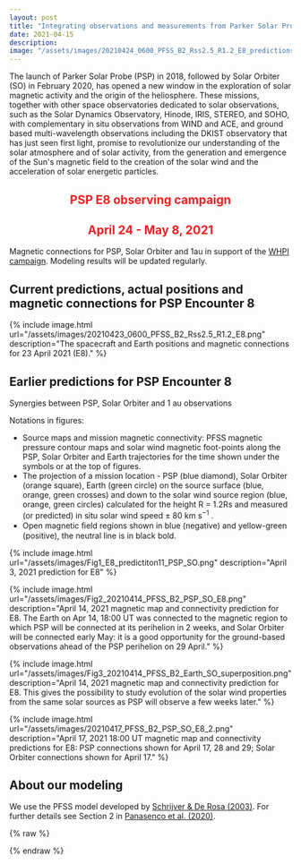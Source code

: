 ```yaml
---
layout: post
title: "Integrating observations and measurements from Parker Solar Probe, Solar Orbiter, and other space- and ground-based observatories"
date: 2021-04-15
description: 
image: "/assets/images/20210424_0600_PFSS_B2_Rss2.5_R1.2_E8_predictions_2.png"
---
```

The launch of Parker Solar Probe (PSP) in 2018, followed by Solar Orbiter (SO) in February 2020, has opened a new window in the exploration of solar magnetic activity and the origin of the heliosphere. These missions, together with other space observatories dedicated to solar observations, such as the Solar Dynamics Observatory, Hinode, IRIS, STEREO, and SOHO, with complementary in situ observations from WIND and ACE, and ground based multi-wavelength observations including the DKIST observatory that has just seen first light, promise to revolutionize our understanding of the solar atmosphere and of solar activity, from the generation and emergence of the Sun's magnetic field to the creation of the solar wind and the acceleration of solar energetic particles.

<h2 style="color: #ed2124; text-align: center;">PSP E8 observing campaign</h2>
<h2 style="color: #ed2124; text-align: center;">April 24 - May 8, 2021</h2>

Magnetic connections for PSP, Solar Orbiter and 1au in support of the [WHPI campaign](https://whpi.hao.ucar.edu/whpi_campaign-psp8p.php). Modeling results will be updated regularly.

## Current predictions, actual positions and magnetic connections for PSP Encounter 8
{% include image.html url="/assets/images/20210423_0600_PFSS_B2_Rss2.5_R1.2_E8.png" description="The spacecraft and Earth positions and magnetic connections for 23 April 2021 (E8)." %}

## Earlier predictions for PSP Encounter 8

Synergies between PSP, Solar Orbiter and 1 au observations 

Notations in figures:
  - Source maps and mission magnetic connectivity: PFSS magnetic pressure contour maps and solar wind magnetic foot-points along the PSP, Solar Orbiter and Earth trajectories for the time shown under the symbols or at the top of figures.
  - The projection of a mission location - PSP (blue diamond), Solar Orbiter (orange square), Earth (green circle) on the source surface (blue, orange, green crosses) and down to the solar wind source region (blue, orange, green circles) calculated for the height R = 1.2Rs and measured (or predicted)  in situ solar wind speed ± 80 km s<sup>−1</sup> .
  - Open magnetic ﬁeld regions shown in blue (negative) and yellow-green (positive), the neutral line is in black bold.

{% include image.html url="/assets/images/Fig1_E8_predictiton11_PSP_SO.png" description="April 3, 2021 prediction for E8" %}

{% include image.html url="/assets/images/Fig2_20210414_PFSS_B2_PSP_SO_E8.png" description="April 14, 2021 magnetic map and connectivity prediction for E8. The Earth on Apr 14, 18:00 UT was connected to the magnetic region to which PSP will be connected at its perihelion in 2 weeks, and Solar Orbiter will be connected early May: it is a good opportunity for the ground-based observations ahead of the PSP perihelion on 29 April." %}

{% include image.html url="/assets/images/Fig3_20210414_PFSS_B2_Earth_SO_superposition.png" description="April 14, 2021 magnetic map and connectivity prediction for E8. This gives the possibility to study evolution of the  solar wind properties from the same solar sources as PSP will observe a few weeks later." %}

{% include image.html url="/assets/images/20210417_PFSS_B2_PSP_SO_E8_2.png" description="April 17, 2021 18:00 UT magnetic map and connectivity predictions for E8: PSP connections shown for April 17, 28 and 29; Solar Orbiter connections shown for April 17." %}

## About our modeling
We use the PFSS model developed by [Schrijver & De Rosa (2003)](https://ui.adsabs.harvard.edu/abs/2003SoPh..212..165S).
For further details see Section 2 in [Panasenco et al. (2020)](https://ui.adsabs.harvard.edu/abs/2020ApJS..246...54P).

{% raw  %}
<p></p>
<p></p>
<textarea id="bibtex_input" style="display:none;">
@ARTICLE{2020ApJS..246...54P,
 doi={10.3847/1538-4365/ab61f4},
  url={https://ui.adsabs.harvard.edu/link_gateway/2020ApJS..246...54P/doi:10.3847/1538-4365/ab61f4},
       author = {{Panasenco}, O and {Velli}, M and {D'Amicis}, R and {Shi}, C and {R{\'e}ville}, V and {Bale}, SD and {Badman}, ST and {Kasper}, J and {Korreck}, K and {Bonnell}, JW. and {Wit}, D and {Goetz}, K and {Harvey}, PR and {MacDowall}, RJ and {Malaspina}, DM and {Pulupa}, M and {Case}, AW and {Larson}, D and {Livi}, R and {Stevens}, M and {Whittlesey}, P},
        title = "{Exploring Solar Wind Origins and Connecting Plasma Flows from the Parker Solar Probe to 1 au: Nonspherical Source Surface and Alfv{\'e}nic Fluctuations}",
      journal = {\apjs},
     keywords = {1693, 1873, 23, 1544, 1475, 1503, 1483, 1872, 1484, 310, 1486, 1495},
         year = 2020,
        month = feb,
       volume = {246},
       number = {2},
          eid = {54},
        pages = {54},
          doi = {10.3847/1538-4365/ab61f4},
       adsurl = {https://ui.adsabs.harvard.edu/abs/2020ApJS..246...54P},
      adsnote = {Provided by the SAO/NASA Astrophysics Data System}
}
@ARTICLE{2003SoPh..212..165S,
doi={10.1023/A:1022908504100},
url={https://ui.adsabs.harvard.edu/link_gateway/2003SoPh..212..165S/doi:10.1023/A:1022908504100},
       author = {{Schrijver}, CJ and {De Rosa}, ML},
        title = "{Photospheric and heliospheric magnetic fields}",
      journal = {\solphys},
         year = 2003,
        month = jan,
       volume = {212},
       number = {1},
        pages = {165-200},
          doi = {10.1023/A:1022908504100},
       adsurl = {https://ui.adsabs.harvard.edu/abs/2003SoPh..212..165S},
      adsnote = {Provided by the SAO/NASA Astrophysics Data System}
}
@article{velli2020understanding,
  doi={10.1051/0004-6361/202038245},
  url={https://ui.adsabs.harvard.edu/link_gateway/2020A&A...642A...4V/doi:10.1051/0004-6361/202038245},
  title={Understanding the origins of the heliosphere: integrating observations and measurements from Parker Solar Probe, Solar Orbiter, and other space-and ground-based observatories},
  author={Velli, M and Harra, Louise K and Vourlidas, Angelos and Schwadron, N and Panasenco, O and Liewer, PC and M{\"u}ller, D and Zouganelis, I and St Cyr, OC and Gilbert, H and others},
  journal={Astronomy \& Astrophysics},
  volume={642},
  pages={A4},
  year={2020},
  publisher={EDP Sciences}
}
</textarea>
<script type="text/javascript" src="https://cdn.jsdelivr.net/gh/pcooksey/bibtex-js/src/bibtex_js.js"></script>
<div id="bibtex_display"></div>
{% endraw  %}
